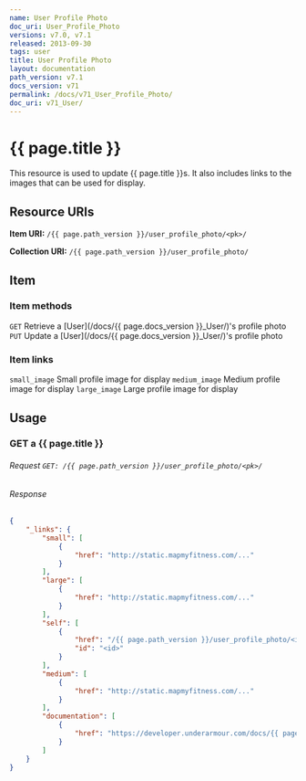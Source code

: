 ```yaml
---
name: User Profile Photo
doc_uri: User_Profile_Photo
versions: v7.0, v7.1
released: 2013-09-30
tags: user
title: User Profile Photo
layout: documentation
path_version: v7.1
docs_version: v71
permalink: /docs/v71_User_Profile_Photo/
doc_uri: v71_User/
---
```


# {{ page.title }}

This resource is used to update {{ page.title }}s. It also includes links to the images that can be used for display.

## Resource URIs

**Item URI:** `/{{ page.path_version }}/user_profile_photo/<pk>/`

**Collection URI:** `/{{ page.path_version }}/user_profile_photo/`

## Item

### Item methods

`GET` Retrieve a [User](/docs/{{ page.docs_version }}_User/)'s profile photo
`PUT` Update a [User](/docs/{{ page.docs_version }}_User/)'s profile photo

### Item links <a name="itemlinks"></a>

`small_image` Small profile image for display
`medium_image` Medium profile image for display
`large_image` Large profile image for display

## Usage

### GET a {{ page.title }}

###### Request `GET: /{{ page.path_version }}/user_profile_photo/<pk>/`

###### Response

```json
{
    "_links": {
        "small": [
            {
                "href": "http://static.mapmyfitness.com/..."
            }
        ],
        "large": [
            {
                "href": "http://static.mapmyfitness.com/..."
            }
        ],
        "self": [
            {
                "href": "/{{ page.path_version }}/user_profile_photo/<id>/",
                "id": "<id>"
            }
        ],
        "medium": [
            {
                "href": "http://static.mapmyfitness.com/..."
            }
        ],
        "documentation": [
            {
                "href": "https://developer.underarmour.com/docs/{{ page.doc_uri }}"
            }
        ]
    }
}
```
